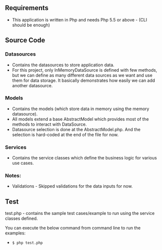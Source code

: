 ## Requirements
- This application is written in Php and needs Php 5.5 or above - (CLI should be enough)

## Source Code
### Datasources
- Contains the datasources to store application data.  
- For this project, only InMemoryDataSource is defined with few methods, but we can define as many different data sources as we want and use them for data storage.  It basically demonstrates how easily we can add another datasource.

### Models
- Contains the models (which store data in memory using the memory datasource).  
- All models extend a base AbstractModel which provides most of the methods to interact with DataSource.   
- Datasource selection is done at the AbstractModel.php. And the selection is hard-coded at the end of the file for now.  

### Services
- Contains the service classes which define the business logic for various use cases.  

### Notes:
- Validations - Skipped validations for the data inputs for now.  

## Test
test.php - contains the sample test cases/example to run using the service classes defined. 

You can execute the below command from command line to run the examples:  
- `$ php test.php`

